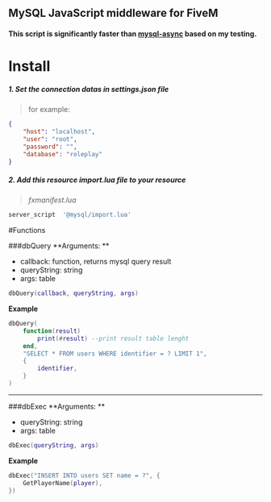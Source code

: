 ## MySQL JavaScript middleware for FiveM

#### This script is significantly faster than [mysql-async](https://github.com/brouznouf/fivem-mysql-async 'mysql-async') based on my testing.

# Install

##### 1. Set the connection datas in settings.json file

> for example:

```json
{
    "host": "localhost",
    "user": "root",
    "password": "",
    "database": "roleplay"
}
```

##### 2. Add this resource import.lua file to your resource

> _fxmanifest.lua_

```lua
server_script  '@mysql/import.lua'
```

#Functions

###dbQuery
**Arguments: **

-   callback: function, returns mysql query result
-   queryString: string
-   args: table

```lua
dbQuery(callback, queryString, args)
```

**Example**

```lua
dbQuery(
	function(result)
		print(#result) --print result table lenght
	end,
	"SELECT * FROM users WHERE identifier = ? LIMIT 1",
	{
		identifier,
	}
)
```

---

###dbExec
**Arguments: **

-   queryString: string
-   args: table

```lua
dbExec(queryString, args)
```

**Example**

```lua
dbExec("INSERT INTO users SET name = ?", {
	GetPlayerName(player),
})
```
